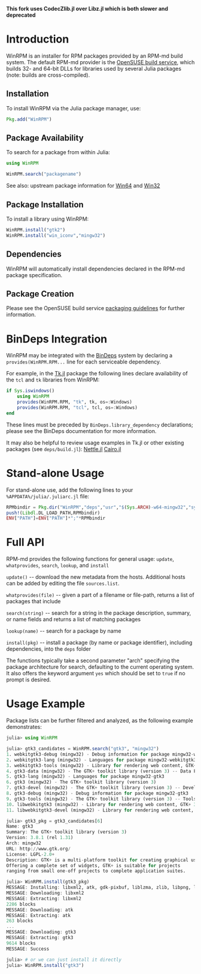 **This fork uses CodecZlib.jl over Libz.jl which is both slower and deprecated**

Introduction
============

WinRPM is an installer for RPM packages provided by an RPM-md build system.
The default RPM-md provider is the [OpenSUSE build service](https://build.opensuse.org/),
which builds 32- and 64-bit DLLs for libraries used by
several Julia packages (note: builds are cross-compiled).

Installation
------------

To install WinRPM via the Julia package manager, use:

```julia
Pkg.add("WinRPM")
```

Package Availability
--------------------

To search for a package from within Julia:

```julia
using WinRPM

WinRPM.search("packagename")
```

See also: upstream package information for [Win64](https://build.opensuse.org/project/show/windows%3Amingw%3Awin64)
and [Win32](https://build.opensuse.org/project/show/windows%3Amingw%3Awin32)

Package Installation
--------------------

To install a library using WinRPM:

```julia
WinRPM.install("gtk2")
WinRPM.install("win_iconv","mingw32")
```

Dependencies
------------

WinRPM will automatically install dependencies declared in the RPM-md package specification.

Package Creation
----------------

Please see the OpenSUSE build service [packaging guidelines](http://en.opensuse.org/openSUSE:Packaging_guidelines)
for further information.

BinDeps Integration
===================

WinRPM may be integrated with the [BinDeps](https://github.com/JuliaLang/BinDeps.jl)
system by declaring a `provides(WinRPM.RPM...` line for each serviceable dependency.

For example, in the [Tk.jl](https://github.com/JuliaLang/Tk.jl)
package the following lines declare availability of the `tcl` and `tk` libraries
from WinRPM:

```julia
if Sys.iswindows()
    using WinRPM
    provides(WinRPM.RPM, "tk", tk, os=:Windows)
    provides(WinRPM.RPM, "tcl", tcl, os=:Windows)
end
```

These lines must be preceded by `BinDeps.library_dependency` declarations;
please see the BinDeps documentation for more information.

It may also be helpful to review usage examples in Tk.jl or other existing packages
(see `deps/build.jl`): [Nettle.jl](https://github.com/staticfloat/Nettle.jl)
[Cairo.jl](https://github.com/JuliaLang/Cairo.jl)


Stand-alone Usage
=================

For stand-alone use, add the following lines to your `%APPDATA%/julia/.juliarc.jl` file:

```julia
RPMbindir = Pkg.dir("WinRPM","deps","usr","$(Sys.ARCH)-w64-mingw32","sys-root","mingw","bin")
push!(Libdl.DL_LOAD_PATH,RPMbindir)
ENV["PATH"]=ENV["PATH"]*";"*RPMbindir
```

Full API
========

RPM-md provides the following functions for general usage:
`update`, `whatprovides`, `search`, `lookup`, and `install`

`update()` -- download the new metadata from the hosts. Additional hosts can be added by editing the file `sources.list`.

`whatprovides(file)` -- given a part of a filename or file-path, returns a list of packages that include

`search(string)` -- search for a string in the package description, summary, or name fields and returns a list of matching packages

`lookup(name)` -- search for a package by name

`install(pkg)` -- install a package (by name or package identifier), including dependencies, into the `deps` folder

The functions typically take a second parameter "arch" specifying the package architecture for search, defaulting to the current operating system.
It also offers the keyword argument `yes` which should be set to `true` if no prompt is desired.

Usage Example
=============

Package lists can be further filtered and analyzed, as the following example demonstrates:

```julia
julia> using WinRPM

julia> gtk3_candidates = WinRPM.search("gtk3", "mingw32")
1. webkitgtk3-debug (mingw32) - Debug information for package mingw32-webkitgtk3
2. webkitgtk3-lang (mingw32) - Languages for package mingw32-webkitgtk3
3. webkitgtk3-tools (mingw32) - Library for rendering web content, GTK+ 3 Port (tools)
4. gtk3-data (mingw32) - The GTK+ toolkit library (version 3) -- Data Files
5. gtk3-lang (mingw32) - Languages for package mingw32-gtk3
6. gtk3 (mingw32) - The GTK+ toolkit library (version 3)
7. gtk3-devel (mingw32) - The GTK+ toolkit library (version 3) -- Development Files
8. gtk3-debug (mingw32) - Debug information for package mingw32-gtk3
9. gtk3-tools (mingw32) - The GTK+ toolkit library (version 3) -- Tools
10. libwebkitgtk3 (mingw32) - Library for rendering web content, GTK+ 3 Port
11. libwebkitgtk3-devel (mingw32) - Library for rendering web content, GTK+ 3 Port (development files)

julia> gtk3_pkg = gtk3_candidates[6]
Name: gtk3
Summary: The GTK+ toolkit library (version 3)
Version: 3.8.1 (rel 1.31)
Arch: mingw32
URL: http://www.gtk.org/
License: LGPL-2.0+
Description: GTK+ is a multi-platform toolkit for creating graphical user interfaces.
Offering a complete set of widgets, GTK+ is suitable for projects
ranging from small one-off projects to complete application suites.

julia> WinRPM.install(gtk3_pkg)
MESSAGE: Installing: libxml2, atk, gdk-pixbuf, liblzma, zlib, libpng, libtiff, pixman, freetype, libffi, glib2-lang, atk-lang, libjpeg, gdk-pixbuf-lang, libharfbuzz, glib2, fontconfig, libcairo2, libjasper, libgcc, libintl, gtk3
MESSAGE: Downloading: libxml2
MESSAGE: Extracting: libxml2
2286 blocks
MESSAGE: Downloading: atk
MESSAGE: Extracting: atk
263 blocks
...
MESSAGE: Downloading: gtk3
MESSAGE: Extracting: gtk3
9614 blocks
MESSAGE: Success

julia> # or we can just install it directly
julia> WinRPM.install("gtk3")
```
